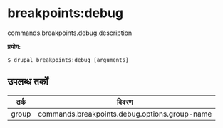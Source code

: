 # breakpoints:debug
commands.breakpoints.debug.description

**प्रयोग:**
```
$ drupal breakpoints:debug [arguments]
```

## उपलब्ध तर्कों
तर्क | विवरण
---------|-------------
group | commands.breakpoints.debug.options.group-name
